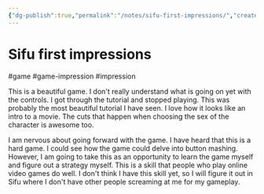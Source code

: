 ```yaml
---
{"dg-publish":true,"permalink":"/notes/sifu-first-impressions/","created":"2023-12-31T18:34:56.542+09:00","updated":"2024-01-03T11:23:58.650+09:00"}
---
```


# Sifu first impressions

#game #game-impression #impression 

This is a beautiful game. I don't really understand what is going on yet with the controls. I got through the tutorial and stopped playing. This was probably the most beautiful tutorial I have seen. I love how it looks like an intro to a movie. The cuts that happen when choosing the sex of the character is awesome too.

I am nervous about going forward with the game. I have heard that this is a hard game. I could see how the game could delve into button mashing. However, I am going to take this as an opportunity to learn the game myself and figure out a strategy myself. This is a skill that people who play online video games do well. I don't think I have this skill yet, so I will figure it out in Sifu where I don't have other people screaming at me for my gameplay.
